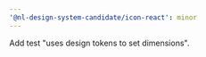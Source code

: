 ```yaml
---
'@nl-design-system-candidate/icon-react': minor
---
```


Add test "uses design tokens to set dimensions".
